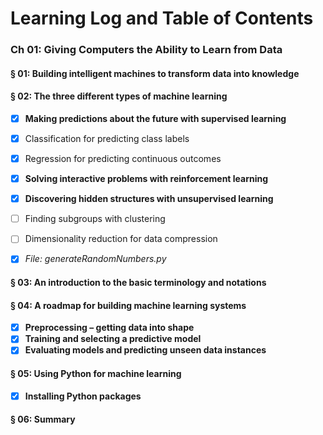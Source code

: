 # Learning Log and Table of Contents

### Ch 01: Giving Computers the Ability to Learn from Data
#### § 01: Building intelligent machines to transform data into knowledge
#### § 02: The three different types of machine learning 
- [x] **Making predictions about the future with supervised learning** 
 - [x] Classification for predicting class labels
 - [x] Regression for predicting continuous outcomes

- [x] **Solving interactive problems with reinforcement learning**
- [x] **Discovering hidden structures with unsupervised learning**
 - [ ] Finding subgroups with clustering
 - [ ] Dimensionality reduction for data compression
  - [x] *File: generateRandomNumbers.py*

#### § 03: An introduction to the basic terminology and notations
#### § 04: A roadmap for building machine learning systems
- [x] **Preprocessing – getting data into shape**
- [x] **Training and selecting a predictive model**
- [x] **Evaluating models and predicting unseen data instances**

#### § 05: Using Python for machine learning
- [x] **Installing Python packages**

#### § 06: Summary